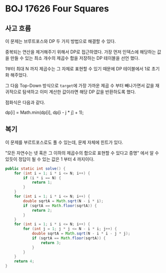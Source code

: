 # BOJ 17626 Four Squares

## 사고 흐름

이 문제는 브루트포스와 DP 두 가지 방법으로 해결할 수 있다.

중복되는 연산을 제거해주기 위해서 DP로 접근하였다. 가장 먼저 인덱스에 해당하는 값을 만들 수 있는 최소 개수의 제곱수 합을 저장하는 DP 테이블을 선언 했다.

1부터 최대 N 까지 제곱수는 그 자체로 표현할 수 있기 때문에 DP 테이블에서 1로 초기화 해주었다.

그 다음 Top-Down 방식으로 `target`에 가장 가까운 제곱 수 부터 빼나가면서 값을 재귀적으로 탐색하고 이미 계산한 값이라면 해당 DP 값을 반환하도록 했다.

점화식은 다음과 같다.

dp[i] = Math.min(dp[i], dp[i - j * j] + 1);

## 복기

이 문제를 부르트포스로도 풀 수 있는데, 문제 자체에 힌트가 있다.

"모든 자연수는 넷 혹은 그 이하의 제곱수의 합으로 표현할 수 있다고 증명" 에서 알 수 있듯이 정답이 될 수 있는 값은 1 부터 4 까지이다.

```java
public static int solve() {
    for (int i = 1; i * i <= N; i++) {
        if (i * i == N) {
            return 1;
        }
    }
    for (int i = 1; i * i <= N; i++) {
        double sqrtA = Math.sqrt(N - i * i);
        if (sqrtA == Math.floor(sqrtA)) {
            return 2;
        }
    }
    for (int i = 1; i * i <= N; i++) {
        for (int j = 1; j * j <= N - i * i; j++) {
            double sqrtA = Math.sqrt(N - i * i - j * j);
            if (sqrtA == Math.floor(sqrtA)) {
                return 3;
            }
        }
    }
    return 4;
}
```